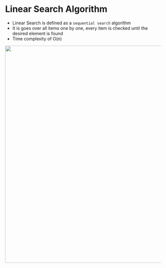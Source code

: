 # Linear Search Algorithm
- Linear Search is defined as a `sequential search` algorithm
- It is goes over all items one by one, every item is checked until the desired element is found
- Time complexity of O(n)

<img src="https://www.simplilearn.com/ice9/free_resources_article_thumb/Linear-Search-Algorithm-Soni/what-is-linear-search-algorithm.png" width="700">

